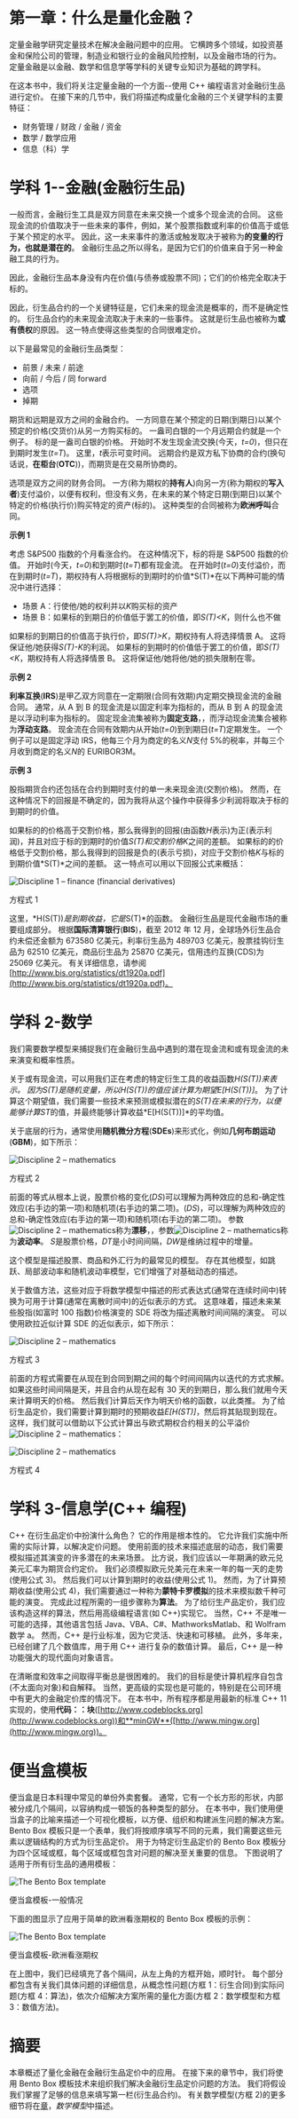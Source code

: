 # 第一章：什么是量化金融？

定量金融学研究定量技术在解决金融问题中的应用。 它横跨多个领域，如投资基金和保险公司的管理，制造业和银行业的金融风险控制，以及金融市场的行为。 定量金融是以金融、数学和信息学等学科的关键专业知识为基础的跨学科。

在这本书中，我们将关注定量金融的一个方面--使用 C++ 编程语言对金融衍生品进行定价。 在接下来的几节中，我们将描述构成量化金融的三个关键学科的主要特征：

*   财务管理 / 财政 / 金融 / 资金
*   数学 / 数学应用
*   信息（科）学

# 学科 1--金融(金融衍生品)

一般而言，金融衍生工具是双方同意在未来交换一个或多个现金流的合同。 这些现金流的价值取决于一些未来的事件，例如，某个股票指数或利率的价值高于或低于某个预定的水平。 因此，这一未来事件的激活或触发取决于被称为**的变量的行为，也就是潜在的**。 金融衍生品之所以得名，是因为它们的价值来自于另一种金融工具的行为。

因此，金融衍生品本身没有内在价值(与债券或股票不同)；它们的价格完全取决于标的。

因此，衍生品合约的一个关键特征是，它们未来的现金流是概率的，而不是确定性的。 衍生品合约的未来现金流取决于未来的一些事件。 这就是衍生品也被称为**或有债权**的原因。 这一特点使得这些类型的合同很难定价。

以下是最常见的金融衍生品类型：

*   前景 / 未来 / 前途
*   向前 / 今后 / 同 forward
*   选项
*   掉期

期货和远期是双方之间的金融合约。 一方同意在某个预定的日期(到期日)以某个预定的价格(交货价)从另一方购买标的。 一盎司白银的一个月远期合约就是一个例子。 标的是一盎司白银的价格。 开始时不发生现金流交换(今天，*t=0*)，但只在到期时发生(*t=T*)。 这里，*t*表示可变时间。 远期合约是双方私下协商的合约(换句话说，**在柜台**(**OTC**))，而期货是在交易所协商的。

选项是双方之间的财务合同。 一方(称为期权的**持有人**)向另一方(称为期权的**写入者**)支付溢价，以便有权利，但没有义务，在未来的某个特定日期(到期日)以某个特定的价格(执行价)购买特定的资产(标的)。 这种类型的合同被称为**欧洲呼叫**合同。

**示例 1**

考虑 S&P500 指数的个月看涨合约。 在这种情况下，标的将是 S&P500 指数的价值。 开始时(今天，*t=0*)和到期时(*t=T*)都有现金流。 在开始时(*t=0*)支付溢价，而在到期时(*t=T*)，期权持有人将根据标的到期时的价值*S(T)*在以下两种可能的情况中进行选择：

*   场景 A：行使他/她的权利并以*K*购买标的资产
*   场景 B：如果标的到期日的价值低于罢工的价值，即*S(T)<K*，则什么也不做

如果标的到期日的价值高于执行价，即*S(T)>K*，期权持有人将选择情景 A。 这将保证他/她获得*S(T)-K*的利润。 如果标的到期时的价值低于罢工的价值，即*S(T)<K*，期权持有人将选择情景 B。 这将保证他/她将他/她的损失限制在零。

**示例 2**

**利率互换**(**IRS**)是甲乙双方同意在一定期限(合同有效期)内定期交换现金流的金融合同。 通常，从 A 到 B 的现金流是以固定利率为指标的，而从 B 到 A 的现金流是以浮动利率为指标的。 固定现金流集被称为**固定支路**，，而浮动现金流集合被称为**浮动支路**。 现金流在合同有效期内从开始(*t=0*)到到期日(*t=T*)定期发生。 一个例子可以是固定浮动 IRS，他每三个月为商定的名义*N*支付 5%的税率，并每三个月收到商定的名义*N*的 EURIBOR3M。

**示例 3**

股指期货合约还包括在合约到期时支付的单一未来现金流(交割价格)。 然而，在这种情况下的回报是不确定的，因为我将从这个操作中获得多少利润将取决于标的到期时的价值。

如果标的的价格高于交割价格，那么我得到的回报(由函数*H*表示)为正(表示利润)，并且对应于标的到期时的价值*S(T)*和交割价格*K*之间的差额。 如果标的的价格低于交割价格，那么我得到的回报是负的(表示亏损)，对应于交割价格*K*与标的到期价值*S(T)*之间的差额。 这一特点可以用以下回报公式来概括：

![Discipline 1 – finance (financial derivatives)](img/00002.jpeg)

方程式 1

这里，*H(S(T))*是到期收益，它是*S(T)*的函数。 金融衍生品是现代金融市场的重要组成部分。 根据**国际清算银行**(**BIS**)，截至 2012 年 12 月，全球场外衍生品合约未偿还金额为 673580 亿美元，利率衍生品为 489703 亿美元，股票挂钩衍生品为 62510 亿美元，商品衍生品为 25870 亿美元，信用违约互换(CDS)为 25069 亿美元。 有关详细信息，请参阅[http://www.bis.org/statistics/dt1920a.pdf](http://www.bis.org/statistics/dt1920a.pdf)。

# 学科 2-数学

我们需要数学模型来捕捉我们在金融衍生品中遇到的潜在现金流和或有现金流的未来演变和概率性质。

关于或有现金流，可以用我们正在考虑的特定衍生工具的收益函数*H(S(T))*来表示。 因为*S(T)*是随机变量，所以*H(S(T))*的值应该计算为期望*E[H(S(T))]*。 为了计算这个期望值，我们需要一些技术来预测或模拟潜在的*S(T)*在未来的行为，以便能够计算*ST*的值，并最终能够计算收益*E[H(S(T))]*的平均值。

关于底层的行为，通常使用**随机微分方程**(**SDEs**)来形式化，例如**几何布朗运动**(**GBM**)，如下所示：

![Discipline 2 – mathematics](img/00003.jpeg)

方程式 2

前面的等式从根本上说，股票价格的变化(*DS*)可以理解为两种效应的总和-确定性效应(右手边的第一项)和随机项(右手边的第二项)。(*DS*)，可以理解为两种效应的总和-确定性效应(右手边的第一项)和随机项(右手边的第二项)。 参数![Discipline 2 – mathematics](img/00004.jpeg)称为**漂移**，，参数![Discipline 2 – mathematics](img/00005.jpeg)称为**波动率**。 *S*是股票价格，*DT*是小时间间隔，*DW*是维纳过程中的增量。

这个模型是描述股票、商品和外汇行为的最常见的模型。 存在其他模型，如跳跃、局部波动率和随机波动率模型，它们增强了对基础动态的描述。

关于数值方法，这些对应于将数学模型中描述的形式表达式(通常在连续时间中)转换为可用于计算(通常在离散时间中)的近似表示的方式。 这意味着，描述未来某些股指(如富时 100 指数)价格演变的 SDE 将改为描述离散时间间隔的演变。 可以使用欧拉近似计算 SDE 的近似表示，如下所示：

![Discipline 2 – mathematics](img/00006.jpeg)

方程式 3

前面的方程式需要在从现在到合同到期之间的每个时间间隔内以迭代的方式求解。 如果这些时间间隔是天，并且合约从现在起有 30 天的到期日，那么我们就用今天来计算明天的价格。 然后我们计算后天作为明天价格的函数，以此类推。 为了给衍生品定价，我们需要计算到期时的预期收益*E[H(ST)]*，然后将其贴现到现在。 这样，我们就可以借助以下公式计算出与欧式期权合约相关的公平溢价![Discipline 2 – mathematics](img/00007.jpeg)：

![Discipline 2 – mathematics](img/00008.jpeg)

方程式 4

# 学科 3-信息学(C++ 编程)

C++ 在衍生品定价中扮演什么角色？ 它的作用是根本性的。 它允许我们实施中所需的实际计算，以解决定价问题。 使用前面的技术来描述底层的动态，我们需要模拟描述其演变的许多潜在的未来场景。 比方说，我们应该以一年期满的欧元兑美元汇率为期货合约定价。 我们必须模拟欧元兑美元在未来一年的每一天的走势(使用公式 3)。 然后我们可以计算到期时的收益(使用公式 1)。 然而，为了计算预期收益(使用公式 4)，我们需要通过一种称为**蒙特卡罗模拟**的技术来模拟数千种可能的演变。 完成此过程所需的一组步骤称为**算法**。 为了给衍生产品定价，我们应该构造这样的算法，然后用高级编程语言(如 C++)实现它。 当然，C++ 不是唯一可能的选择，其他语言包括 Java、VBA、C#、MathworksMatlab、和 Wolfram 数学 a。 然而，C++ 是行业标准，因为它灵活、快速和可移植。 此外，多年来，已经创建了几个数值库，用于用 C++ 进行复杂的数值计算。 最后，C++ 是一种功能强大的现代面向对象语言。

在清晰度和效率之间取得平衡总是很困难的。 我们的目标是使计算机程序自包含(不太面向对象)和自解释。 当然，更高级的实现也是可能的，特别是在公司环境中有更大的金融定价库的情况下。 在本书中，所有程序都是用最新的标准 C++ 11 实现的，使用**代码：：块**([http://www.codeblocks.org](http://www.codeblocks.org))和**minGW**([http://www.mingw.org](http://www.mingw.org))。

# 便当盒模板

便当盒是日本料理中常见的单份外卖套餐。 通常，它有一个长方形的形状，内部被分成几个隔间，以容纳构成一顿饭的各种类型的部分。 在本书中，我们使用便当盒子的比喻来描述一个可视化模板，以方便、组织和构建派生问题的解决方案。 Bento Box 模板只是一个表单，我们将按顺序填写不同的元素，我们需要这些元素以逻辑结构的方式为衍生品定价。 用于为特定衍生品定价的 Bento Box 模板分为四个区域或框，每个区域或框包含对问题的解决至关重要的信息。 下图说明了适用于所有衍生品的通用模板：

![The Bento Box template](img/00009.jpeg)

便当盒模板-一般情况

下面的图显示了应用于简单的欧洲看涨期权的 Bento Box 模板的示例：

![The Bento Box template](img/00010.jpeg)

便当盒模板-欧洲看涨期权

在上图中，我们已经填充了各个隔间，从左上角的方框开始，顺时针。 每个部分都包含有关我们具体问题的详细信息，从概念性问题(方框 1：衍生合同)到实际问题(方框 4：算法)，依次介绍解决方案所需的量化方面(方框 2：数学模型和方框 3：数值方法)。

# 摘要

本章概述了量化金融在金融衍生品定价中的应用。 在接下来的章节中，我们将使用 Bento Box 模板技术来组织我们解决金融衍生品定价问题的方法。 我们将假设我们掌握了足够的信息来填写第一栏(衍生品合约)。 有关数学模型(方框 2)的更多细节将在[章](2.html#I3QM2-f9cfc61bea324a5db85ec5ea1673cdfd "Chapter 2. Mathematical Models")，*数学模型*中描述。